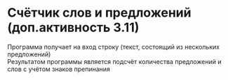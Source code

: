 # Счётчик слов и предложений (доп.активность 3.11)
Программа получает на вход строку (текст, состоящий из нескольких предложений)\
Результатом программы является подсчёт количества предложений и слов с учётом знаков препинания
